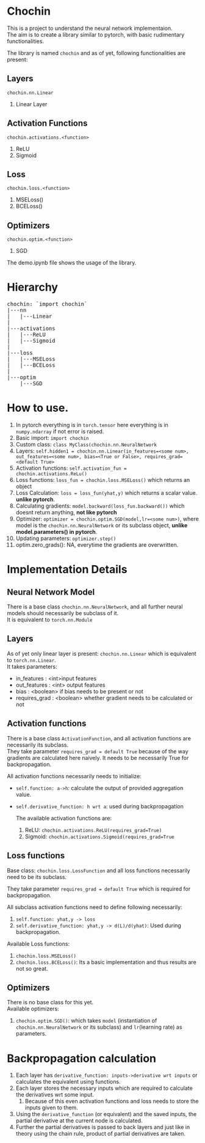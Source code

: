 # Chochin
This is a project to understand the neural network implementaion.  
The aim is to create a library similar to pytorch, with basic rudimentary functionalities.  

The library is named `chochin` and as of yet, following functionalities are present:
## Layers
`chochin.nn.Linear`
1. Linear Layer

## Activation Functions
`chochin.activations.<function>`
1. ReLU
2. Sigmoid

## Loss
`chochin.loss.<function>`
1. MSELoss()
2. BCELoss()

## Optimizers
`chochin.optim.<function>`
1. SGD

The demo.ipynb file shows the usage of the library.

# Hierarchy
<pre>
chochin: `import chochin`  
|---nn  
|   |---Linear  
|  
|---activations  
|   |---ReLU  
|   |---Sigmoid  
|  
|---loss  
|   |---MSELoss  
|   |---BCELoss  
|  
|---optim  
    |---SGD  
</pre>

# How to use.

1. In pytorch everything is in `torch.tensor` here everything is in `numpy.ndarray` if not error is raised.
2. Basic import: `import chochin`
3. Custom class: `class MyClass(chochin.nn.NeuralNetwork`
4. Layers: `self.hidden1 = chochin.nn.Linear(in_features=<some num>, out_features=<some num>, bias=<True or False>, requires_grad=<default True>`
5. Activation functions: `self.activation_fun = chochin.activations.ReLu()`
6. Loss functions: `loss_fun = chochin.loss.MSELoss()` which returns an object
7. Loss Calculation: `loss = loss_fun(yhat,y)` which returns a scalar value. **unlike pytorch**.
8. Calculating gradients: `model.backward(loss_fun.backward())` which doesnt return anything, **not like pytorch**
9. Optimizer: `optimizer = chochin.optim.SGD(model,lr=<some num>)`, where model is the `chochin.nn.NeuralNetwork` or its subclass object, **unlike model.parameters() in pytorch**.
10. Updating parameters: `optimizer.step()`
11. optim.zero_grads(): NA, everytime the gradients are overwritten.



# Implementation Details

## Neural Network Model
There is a base class `chochin.nn.NeuralNetwork`, and all further neural models should necessarily be subclass of it.  
It is equivalent to `torch.nn.Module`

## Layers
As of yet only linear layer is present: `chochin.nn.Linear` which is equivalent to `torch.nn.Linear`.  
It takes parameters:
- in_features : \<int>input features
- out_features : \<int> output features
- bias : \<boolean> if bias needs to be present or not
- requires_grad : \<boolean> whether gradient needs to be calculated or not

## Activation functions
There is a base class `ActivationFunction`, and all activation functions are necessarily its subclass.  
They take parameter `requires_grad = default True` because of the way gradients are calculated here naively. It needs to be necessarily True for backpropagation.

All activation functions necessarily needs to initialize:  
- `self.function: a->h`: calculate the output of provided aggregation value.
- `self.derivative_function: h wrt a`: used during backpropagation
  
  The available activation functions are:
  1. ReLU: `chochin.activations.ReLU(requires_grad=True)`
  2. Sigmoid: `chochin.activations.Sigmoid(requires_grad=True`

## Loss functions
Base class: `chochin.loss.LossFunction` and all loss functions necessarily need to be its subclass.

They take parameter `requires_grad = default True` which is required for backpropagation.

All subclass activation functions need to define following necessarily:
1. `self.function: yhat,y -> loss`
2. `self.derivative_function: yhat,y -> d(L)/d(yhat)`: Used during backpropagation.

Available Loss functions:  
1. `chochin.loss.MSELoss()`
2. `chochin.loss.BCELoss()`: Its a basic implementation and thus results are not so great.

## Optimizers
There is no base class for this yet.  
Available optimizers:
1. `chochin.optim.SGD()`: which takes `model` (instantiation of `chochin.nn.NeuralNetwork` or its subclass) and `lr`(learning rate) as parameters.


# Backpropagation calculation
1. Each layer has `derivative_function: inputs->derivative wrt inputs` or calculates the equivalent using functions.
2. Each layer stores the necessary inputs which are required to calculate the derivatives wrt some input.
	1. Because of this even activation functions and loss needs to store the inputs given to them.
3. Using the `derivative_function` (or equivalent) and the saved inputs, the partial derivative at the current node is calculated.
4. Further the partial derivatives is passed to back layers and just like in theory using the chain rule, product of partial derivatives are taken.



